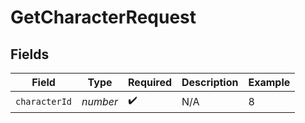 # GetCharacterRequest


## Fields

| Field              | Type               | Required           | Description        | Example            |
| ------------------ | ------------------ | ------------------ | ------------------ | ------------------ |
| `characterId`      | *number*           | :heavy_check_mark: | N/A                | 8                  |